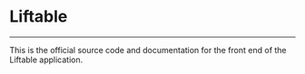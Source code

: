 # Liftable 
---
This is the official source code and documentation for the front end of the Liftable application. 
